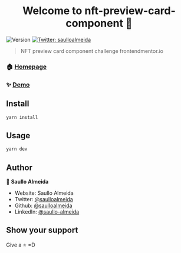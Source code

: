 <h1 align="center">Welcome to nft-preview-card-component 👋</h1>
<p>
  <img alt="Version" src="https://img.shields.io/badge/version-0.0.0-blue.svg?cacheSeconds=2592000" />
  <a href="https://twitter.com/saulloalmeida" target="_blank">
    <img alt="Twitter: saulloalmeida" src="https://img.shields.io/twitter/follow/saulloalmeida.svg?style=social" />
  </a>
</p>

> NFT preview card component challenge frontendmentor.io

### 🏠 [Homepage](.)

### ✨ [Demo](.)

## Install

```sh
yarn install
```

## Usage

```sh
yarn dev
```

## Author

👤 **Saullo Almeida**

* Website: Saullo Almeida
* Twitter: [@saulloalmeida](https://twitter.com/saulloalmeida)
* Github: [@saulloalmeida](https://github.com/saulloalmeida)
* LinkedIn: [@saullo-almeida](https://linkedin.com/in/saullo-almeida)

## Show your support

Give a ⭐️  =D